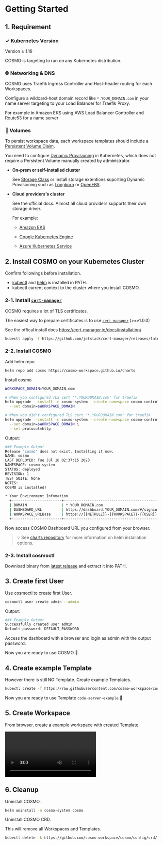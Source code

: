 # Getting Started

## 1. Requirement

### ✓ Kubernetes Version
  
Version ≥ 1.19

COSMO is targeting to run on any Kubernetes distribution.

### 🌐 Networking & DNS

COSMO uses Traefik Ingress Controller and Host-header routing for each Workspaces.

Configure a wildcard-host domain record like `*.YOUR_DOMAIN.com` in your name server targeting to your Load Balancer for Traefik Proxy.

For example in Amazon EKS using AWS Load Balancer Controller and Route53 for a name server

### 💾 Volumes

To persist workspace data, each workspace templates should include a [Persistent Volume Claim](https://kubernetes.io/docs/concepts/storage/persistent-volumes/).

You need to configure [Dynamic Provisioning](https://kubernetes.io/docs/concepts/storage/dynamic-provisioning/) in Kubernetes, which does not require a Persistent Volume manually created by administrator.

- **On-prem or self-installed cluster**

  See [Storage Class](https://kubernetes.io/docs/concepts/storage/storage-classes/) or install storage extentions suporting Dynamic Provisioning such as [Longhorn](https://longhorn.io/docs/1.2.0/volumes-and-nodes/create-volumes/) or [OpenEBS](https://github.com/openebs/openebs).

- **Cloud providers's cluster**

  See the official docs. Almost all cloud providers supports their own storage driver.

  For example:
  - [Amazon EKS](https://docs.aws.amazon.com/eks/latest/userguide/storage.html)

  - [Google Kubernetes Engine](https://cloud.google.com/kubernetes-engine/docs/how-to/persistent-volumes/ssd-pd)

  - [Azure Kubernetes Service](https://docs.microsoft.com/azure/aks/concepts-storage#storage-classes)

## 2. Install COSMO on your Kubernetes Cluster

Confirm followings before installation.
- [kubectl](https://kubernetes.io/ja/docs/tasks/tools/install-kubectl/) and [helm](https://helm.sh/docs/intro/install/) is installed in PATH.
- kubectl current context to the cluster where you install COSMO.

### 2-1. Install [`cert-manager`](https://cert-manager.io/)

COSMO requires a lot of TLS certificates.

The easiest way to prepare certificates is to use [`cert-manager`](https://cert-manager.io/) (>=v1.0.0)

See the offical install docs https://cert-manager.io/docs/installation/

```sh
kubectl apply -f https://github.com/jetstack/cert-manager/releases/latest/download/cert-manager.yaml
```

### 2-2. Install COSMO

Add helm repo

```sh
helm repo add cosmo https://cosmo-workspace.github.io/charts
```

Install cosmo

```sh
WORKSPACE_DOMAIN=YOUR_DOMAIN.com

# When you configured TLS cert '*.YOURDOMAIN.com' for traefik
helm upgrade --install -n cosmo-system --create-namespace cosmo-controller-manager cosmo/cosmo-controller-manager \
  --set domain=$WORKSPACE_DOMAIN

# When you did't configured TLS cert '*.YOURDOMAIN.com' for traefik
helm upgrade --install -n cosmo-system --create-namespace cosmo-controller-manager cosmo/cosmo-controller-manager \
  --set domain=$WORKSPACE_DOMAIN \
  --set protocol=http
```

Output:

```sh
### Example Output
Release "cosmo" does not exist. Installing it now.
NAME: cosmo
LAST DEPLOYED: Tue Jul 18 02:37:15 2023
NAMESPACE: cosmo-system
STATUS: deployed
REVISION: 1
TEST SUITE: None
NOTES:
COSMO is installed!

* Your Environment Infomation
  +-----------------------+------------------------------------------------------------
  | DOMAIN                | *.YOUR_DOMAIN.com
  | DASHBOARD_URL         | https://dashboard.YOUR_DOMAIN.com/#/signin
  | WORKSPACE_URLBase     | https://{{NETRULE}}-{{WORKSPACE}}-{{USER}}.YOUR_DOMAIN.com
  +-----------------------+------------------------------------------------------------
```

Now access COSMO Dashboard URL you configured from your browser.

> 💡 See [charts repository](https://github.com/cosmo-workspace/cosmo/blob/main/charts/README.md) for more information on helm installation options.

### 2-3. Install cosmoctl

Download binary from [latest release](https://github.com/cosmo-workspace/cosmo/releases/latest) and extract it into PATH.

## 3. Create first User

Use cosmoctl to create first User.

```sh
cosmoctl user create admin --admin
```

Output:

```sh
### Example Output
Successfully created user admin
Default password: DEFAULT_PASSWORD
```

Access the dashboard with a browser and login as admin with the output password. 

Now you are ready to use COSMO 🚀

## 4. Create example Template

However there is still NO Template.
Create example Templates.

```sh
kubectl create -f https://raw.githubusercontent.com/cosmo-workspace/cosmo/main/example/workspaces/code-server.yaml
```

Now you are ready to use Template `code-server-example` 🙌

## 5. Create Workspace

From browser, create a example workspace with created Template.


<video src="https://user-images.githubusercontent.com/9918931/136198651-75626165-d421-4fa8-bbf0-932d7020ae84.mp4"></video>


## 6. Cleanup

Uninstall COSMO.

```sh
helm uninstall -n cosmo-system cosmo
```

Uninstall COSMO CRD.

This will remove all Workspaces and Templates.

```sh
kubectl delete -k https://github.com/cosmo-workspace/cosmo/config/crd/
```
